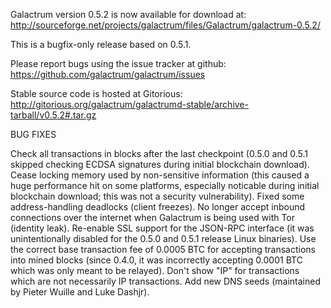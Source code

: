 Galactrum version 0.5.2 is now available for download at:
http://sourceforge.net/projects/galactrum/files/Galactrum/galactrum-0.5.2/

This is a bugfix-only release based on 0.5.1.

Please report bugs using the issue tracker at github:
https://github.com/galactrum/galactrum/issues

Stable source code is hosted at Gitorious:
http://gitorious.org/galactrum/galactrumd-stable/archive-tarball/v0.5.2#.tar.gz

BUG FIXES

Check all transactions in blocks after the last checkpoint (0.5.0 and 0.5.1 skipped checking ECDSA signatures during initial blockchain download).
Cease locking memory used by non-sensitive information (this caused a huge performance hit on some platforms, especially noticable during initial blockchain download; this was
not a security vulnerability).
Fixed some address-handling deadlocks (client freezes).
No longer accept inbound connections over the internet when Galactrum is being used with Tor (identity leak).
Re-enable SSL support for the JSON-RPC interface (it was unintentionally disabled for the 0.5.0 and 0.5.1 release Linux binaries).
Use the correct base transaction fee of 0.0005 BTC for accepting transactions into mined blocks (since 0.4.0, it was incorrectly accepting 0.0001 BTC which was only meant to be relayed).
Don't show "IP" for transactions which are not necessarily IP transactions.
Add new DNS seeds (maintained by Pieter Wuille and Luke Dashjr).
